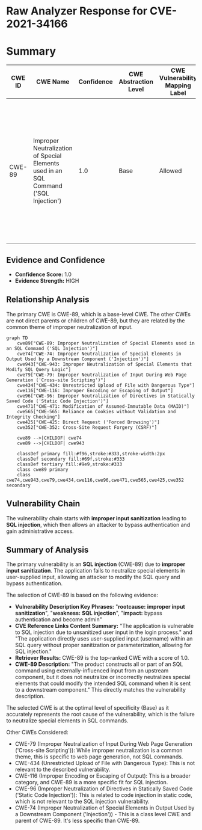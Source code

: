 # Raw Analyzer Response for CVE-2021-34166

# Summary
| CWE ID | CWE Name | Confidence | CWE Abstraction Level | CWE Vulnerability Mapping Label | CWE-Vulnerability Mapping Notes |
|---|---|---|---|---|---|
| CWE-89 | Improper Neutralization of Special Elements used in an SQL Command ('SQL Injection') | 1.0 | Base | Allowed | Primary CWE. The application constructs an SQL command using externally-influenced input without proper neutralization of special elements, allowing modification of the intended SQL command. |

## Evidence and Confidence

*   **Confidence Score:** 1.0
*   **Evidence Strength:** HIGH

## Relationship Analysis
The primary CWE is CWE-89, which is a base-level CWE. The other CWEs are not direct parents or children of CWE-89, but they are related by the common theme of improper neutralization of input.

```mermaid
graph TD
    cwe89["CWE-89: Improper Neutralization of Special Elements used in an SQL Command ('SQL Injection')"]
    cwe74["CWE-74: Improper Neutralization of Special Elements in Output Used by a Downstream Component ('Injection')"]
    cwe943["CWE-943: Improper Neutralization of Special Elements that Modify SQL Query Logic"]
    cwe79["CWE-79: Improper Neutralization of Input During Web Page Generation ('Cross-site Scripting')"]
    cwe434["CWE-434: Unrestricted Upload of File with Dangerous Type"]
    cwe116["CWE-116: Improper Encoding or Escaping of Output"]
    cwe96["CWE-96: Improper Neutralization of Directives in Statically Saved Code ('Static Code Injection')"]
    cwe471["CWE-471: Modification of Assumed-Immutable Data (MAID)"]
    cwe565["CWE-565: Reliance on Cookies without Validation and Integrity Checking"]
    cwe425["CWE-425: Direct Request ('Forced Browsing')"]
    cwe352["CWE-352: Cross-Site Request Forgery (CSRF)"]

    cwe89 -->|CHILDOF| cwe74
    cwe89 -->|CHILDOF| cwe943

    classDef primary fill:#f96,stroke:#333,stroke-width:2px
    classDef secondary fill:#69f,stroke:#333
    classDef tertiary fill:#9e9,stroke:#333
    class cwe89 primary
    class cwe74,cwe943,cwe79,cwe434,cwe116,cwe96,cwe471,cwe565,cwe425,cwe352 secondary
```

## Vulnerability Chain
The vulnerability chain starts with **improper input sanitization** leading to **SQL injection**, which then allows an attacker to bypass authentication and gain administrative access.

## Summary of Analysis
The primary vulnerability is an **SQL injection** (CWE-89) due to **improper input sanitization**. The application fails to neutralize special elements in user-supplied input, allowing an attacker to modify the SQL query and bypass authentication.

The selection of CWE-89 is based on the following evidence:

-   **Vulnerability Description Key Phrases:** "**rootcause:** **improper input sanitization**", "**weakness:** **SQL injection**", "**impact:** bypass authentication and become admin"
-   **CVE Reference Links Content Summary:** "The application is vulnerable to SQL injection due to unsanitized user input in the login process." and "The application directly uses user-supplied input (username) within an SQL query without proper sanitization or parameterization, allowing for SQL injection."
-   **Retriever Results:** CWE-89 is the top-ranked CWE with a score of 1.0.
-   **CWE-89 Description:** "The product constructs all or part of an SQL command using externally-influenced input from an upstream component, but it does not neutralize or incorrectly neutralizes special elements that could modify the intended SQL command when it is sent to a downstream component." This directly matches the vulnerability description.

The selected CWE is at the optimal level of specificity (Base) as it accurately represents the root cause of the vulnerability, which is the failure to neutralize special elements in SQL commands.

Other CWEs Considered:

*   CWE-79 (Improper Neutralization of Input During Web Page Generation ('Cross-site Scripting')): While improper neutralization is a common theme, this is specific to web page generation, not SQL commands.
*   CWE-434 (Unrestricted Upload of File with Dangerous Type): This is not relevant to the described vulnerability.
*   CWE-116 (Improper Encoding or Escaping of Output): This is a broader category, and CWE-89 is a more specific fit for SQL injection.
*   CWE-96 (Improper Neutralization of Directives in Statically Saved Code ('Static Code Injection')): This is related to code injection in static code, which is not relevant to the SQL injection vulnerability.
* CWE-74 (Improper Neutralization of Special Elements in Output Used by a Downstream Component ('Injection')) - This is a class level CWE and parent of CWE-89. It's less specific than CWE-89.
